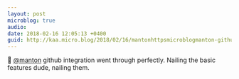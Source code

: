 ```yaml
---
layout: post
microblog: true
audio: 
date: 2018-02-16 12:05:13 +0400
guid: http://kaa.micro.blog/2018/02/16/mantonhttpsmicroblogmanton-github-integration.html
---
```

🙇 [@manton](https://micro.blog/manton) github integration went through perfectly. Nailing the basic features dude, nailing them.
